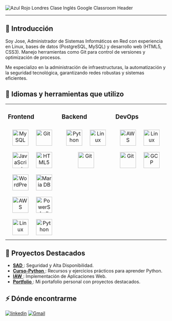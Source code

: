 
![Azul   Rojo Londres Clase Inglés Google Classroom Header](https://github.com/user-attachments/assets/27a45d01-d229-4617-8614-9149ec27fe6f)



---
<h2>🌟 Introducción</h2>
<p>Soy Jose, Administrador de Sistemas Informáticos en Red con experiencia en Linux, bases de datos (PostgreSQL, MySQL) y desarrollo web (HTML5, CSS3). Manejo herramientas como Git para control de versiones y optimización de procesos.

Me especializo en la administración de infraestructuras, la automatización y la seguridad tecnológica, garantizando redes robustas y sistemas eficientes.</p>

<h2>🚀 Idiomas y herramientas que utilizo</h2>
<table><tr><td valign="top" width="33%">



### Frontend  
<div align="center">  
<a href="https://www.mysql.com/" target="_blank"><img style="margin: 10px" src="https://profilinator.rishav.dev/skills-assets/mysql-original-wordmark.svg" alt="MySQL" height="50" /></a>  
<a href="https://github.com/" target="_blank"><img style="margin: 10px" src="https://profilinator.rishav.dev/skills-assets/git-scm-icon.svg" alt="Git" height="50" /></a>  
<a href="https://www.javascript.com/" target="_blank"><img style="margin: 10px" src="https://profilinator.rishav.dev/skills-assets/javascript-original.svg" alt="JavaScript" height="50" /></a>  
<a href="https://en.wikipedia.org/wiki/HTML5" target="_blank"><img style="margin: 10px" src="https://profilinator.rishav.dev/skills-assets/html5-original-wordmark.svg" alt="HTML5" height="50" /></a>  
<a href="https://wordpress.com/" target="_blank"><img style="margin: 10px" src="https://profilinator.rishav.dev/skills-assets/wordpress.png" alt="WordPress" height="50" /></a>  
<a href="https://mariadb.org/" target="_blank"><img style="margin: 10px" src="https://profilinator.rishav.dev/skills-assets/mariadb.png" alt="Maria DB" height="50" /></a>  
<a href="https://aws.amazon.com/" target="_blank"><img style="margin: 10px" src="https://profilinator.rishav.dev/skills-assets/amazonwebservices-original-wordmark.svg" alt="AWS" height="50" /></a>  
<a href="https://docs.microsoft.com/en-us/powershell/" target="_blank"><img style="margin: 10px" src="https://profilinator.rishav.dev/skills-assets/powershell.png" alt="PowerShell" height="50" /></a>  
<a href="https://www.linux.org/" target="_blank"><img style="margin: 10px" src="https://profilinator.rishav.dev/skills-assets/linux-original.svg" alt="Linux" height="50" /></a>  
<a href="https://www.python.org/" target="_blank"><img style="margin: 10px" src="https://profilinator.rishav.dev/skills-assets/python-original.svg" alt="Python" height="50" /></a>  
</div>

</td><td valign="top" width="33%">



### Backend  
<div align="center">  
<a href="https://www.python.org/" target="_blank"><img style="margin: 10px" src="https://profilinator.rishav.dev/skills-assets/python-original.svg" alt="Python" height="50" /></a>  
<a href="https://www.linux.org/" target="_blank"><img style="margin: 10px" src="https://profilinator.rishav.dev/skills-assets/linux-original.svg" alt="Linux" height="50" /></a>  
<a href="https://github.com/" target="_blank"><img style="margin: 10px" src="https://profilinator.rishav.dev/skills-assets/git-scm-icon.svg" alt="Git" height="50" /></a>  
</div>

</td><td valign="top" width="33%">



### DevOps  
<div align="center">  
<a href="https://aws.amazon.com/" target="_blank"><img style="margin: 10px" src="https://profilinator.rishav.dev/skills-assets/amazonwebservices-original-wordmark.svg" alt="AWS" height="50" /></a>  
<a href="https://www.linux.org/" target="_blank"><img style="margin: 10px" src="https://profilinator.rishav.dev/skills-assets/linux-original.svg" alt="Linux" height="50" /></a>  
<a href="https://github.com/" target="_blank"><img style="margin: 10px" src="https://profilinator.rishav.dev/skills-assets/git-scm-icon.svg" alt="Git" height="50" /></a>  
<a href="https://cloud.google.com/" target="_blank"><img style="margin: 10px" src="https://profilinator.rishav.dev/skills-assets/google_cloud-icon.svg" alt="GCP" height="50" /></a>  
</div>

</td></tr></table>  

<h2>💼 Proyectos Destacados</h2>
<ul>
<li>
<a target="_blank" href="https://github.com/joseAsir/SAD.git">
<strong>SAD</strong>
</a>: Seguridad y Alta Disponibilidad.
</li>
<li>
<a target="_blank" href="https://github.com/joseAsir/Curso-Python.git">
<strong>Curso-Python</strong>
</a>: Recursos y ejercicios prácticos para aprender Python.
</li>
<li>
<a target="_blank" href="https://github.com/joseAsir/IAW.git">
<strong>IAW</strong>
</a>: Implementación de Aplicaciones Web.
</li>
<li>
<a target="_blank" href="https://github.com/joseAsir/porfolio.git">
<strong>Portfolio</strong>
</a>: Mi portafolio personal con proyectos destacados.
</li>
</ul>
<h2>⚡️ Dónde encontrarme</h2>
<p><a target="_blank" href="https://www.linkedin.com/in/jos%C3%A9-lahoucine-ait-aliouabdellah-bravo-2a68a4316/" style="display: inline-block;"><img src="https://img.shields.io/badge/linkedin-logo?style=for-the-badge&logo=linkedin&logoColor=white&color=%230a77b6" alt="linkedin" /></a>
<a href="https://mail.google.com/mail/?view=cm&fs=1&to=joselahocine@gmail.com" target="_blank" style="display: inline-block;">
<img src="https://img.shields.io/badge/GMAIL-FF0000?style=for-the-badge&logo=gmail&logoColor=white" alt="Gmail" />
</a>
</p>
